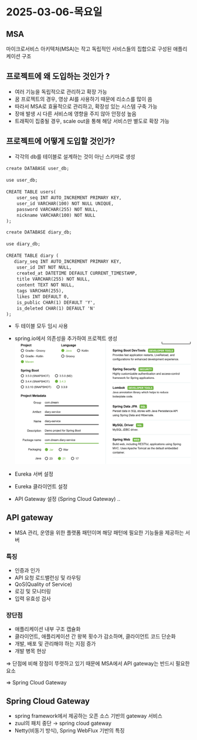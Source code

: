 # 2025-03-06-목요일

## MSA
마이크로서비스 아키텍처(MSA)는 작고 독립적인 서비스들의 집합으로 구성된 애플리케이션 구조

## 프로젝트에 왜 도입하는 것인가 ?
- 여러 기능을 독립적으로 관리하고 확장 가능
- 꿈 프로젝트의 경우, 영상 AI를 사용하기 때문에 리소스를 많이 씀
- 따라서 MSA로 효율적으로 관리하고, 확장성 있는 시스템 구축 가능
- 장애 발생 시 다른 서비스에 영향을 주지 않아 안정성 높음
- 트래픽이 집중될 경우, scale out을 통해 해당 서비스만 별도로 확장 가능

## 프로젝트에 어떻게 도입할 것인가?
- 각각의 db를 테이블로 설계하는 것이 아닌 스키마로 생성

```
create DATABASE user_db;

use user_db;

CREATE TABLE users(
	user_seq INT AUTO_INCREMENT PRIMARY KEY,
    user_id VARCHAR(100) NOT NULL UNIQUE,
    password VARCHAR(255) NOT NULL,
    nickname VARCHAR(100) NOT NULL
);
```
```
create DATABASE diary_db;

use diary_db;

CREATE TABLE diary (
   diary_seq INT AUTO_INCREMENT PRIMARY KEY,
    user_id INT NOT NULL,
    created_at DATETIME DEFAULT CURRENT_TIMESTAMP,
    title VARCHAR(255) NOT NULL,
    content TEXT NOT NULL,
    tags VARCHAR(255),
    likes INT DEFAULT 0,
    is_public CHAR(1) DEFAULT 'Y',
    is_deleted CHAR(1) DEFAULT 'N'
);
```

- 두 테이블 모두 임시 사용
- spring.io에서 의존성을 추가하여 프로젝트 생성
![image.png](./image.png)

- Eureka 서버 설정
- Eureka 클라이언트 설정
- API Gateway 설정 (Spring Cloud Gateway)
.. 

## API gateway
- MSA 관리, 운영을 위한 플랫폼 패턴이며 해당 패턴에 필요한 기능들을 제공하는 서버

### 특징
- 인증과 인가
- API 요청 로드밸런싱 및 라우팅
- QoS(Quality of Service)
- 로깅 및 모니터링
- 입력 유효성 검사

### 장단점
- 애플리케이션 내부 구조 캡슐화
- 클라이언트, 애플리케이션 간 왕복 횟수가 감소하며, 클라이언트 코드 단순화
- 개발, 배포 및 관리해야 하는 지점 증가
- 개발 병목 현상

⇒ 단점에 비해 장점이 뚜렷하고 있기 때문에 MSA에서 API gateway는 반드시 필요한 요소

⇒ Spring Cloud Gateway

## Spring Cloud Gateway
- spring framework에서 제공하는 오픈 소스 기반의 gateway 서비스
- zuul의 패치 중단 → spring cloud gateway
- Netty(비동기 방식), Spring WebFlux 기반의 특징


